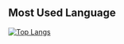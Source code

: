 
## Most Used Language

[![Top Langs](https://github-readme-stats.vercel.app/api/top-langs/?username=MatHoyer&layout=compact)](https://github.com/MatHoyer/github-readme-stats)
